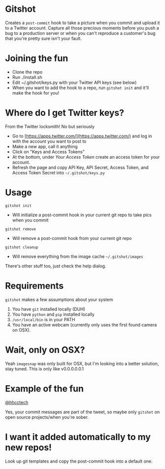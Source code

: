 # Gitshot
Creates a `post-commit` hook to take a picture when you commit and upload it to a Twitter account. Capture all those precious moments before you push a bug to a production server or when you can't reproduce a customer's bug that you're pretty sure isn't your fault.

# Joining the fun
- Clone the repo
- Run ./install.sh
- Edit ~/.gitshot/keys.py with your Twitter API keys (see below)
- When you want to add the hook to a repo, run `gitshot init` and it'll make the hook for you!

# Where do I get Twitter keys?

From the Twitter locksmith!
No but seriously

- Go to [https://apps.twitter.com/](https://apps.twitter.com/) and log in with the account you want to post to
- Make a new app, call it anything
- Click on "Keys and Access Tokens"
- At the bottom, under *Your Access Token* create an access token for your account.
- Refresh the page and copy API Key, API Secret, Access Token, and Access Token Secret into `~/.gitshot/keys.py`

# Usage
`gitshot init`
- Will initialize a post-commit hook in your current git repo to take pics when you commit

`gitshot remove`
- Will remove a post-commit hook from your current git repo

`gitshot cleanup`
- Will remove everything from the image cache `~/.gitshot/images`

There's other stuff too, just check the help dialog.

# Requirements
`gitshot` makes a few assumptions about your system

1. You have `git` installed locally (DUH)
1. You have `python` and `pip` installed locally
1. `/usr/local/bin` is in your PATH
1. You have an active webcam (currently only uses the first found camera on OSX).

# Wait, only on OSX?
Yeah `imagesnap` was only built for OSX, but I'm looking into a better solution, stay tuned. This is only like v0.0.0.0.0.1

# Example of the fun
[@hhcctech](https://twitter.com/hhcctech)

Yes, your commit messages are part of the tweet, so maybe only `gitshot` on open source projects/when you're sober.

# I want it added automatically to my new repos!
Look up git templates and copy the post-commit hook into a default one.
